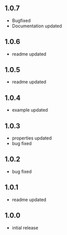 ## 1.0.7

* Bugfixed
* Documentation updated
## 1.0.6

* readme updated
## 1.0.5

* readme updated
## 1.0.4

* example updated
## 1.0.3

* properties updated
* bug fixed
## 1.0.2

* bug fixed
## 1.0.1

* readme updated
## 1.0.0

* intial release